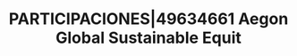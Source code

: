 ---
layout: asset
title: PARTICIPACIONES|49634661 Aegon Global Sustainable Equit
isin: IE00BYZHYX44
---